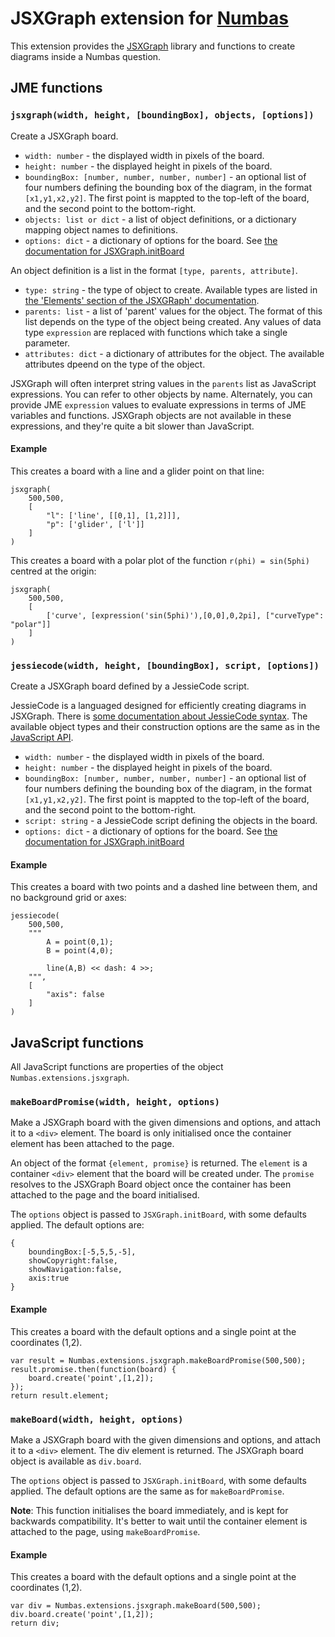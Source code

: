 # JSXGraph extension for [Numbas](https://www.numbas.org.uk/)

This extension provides the [JSXGraph](https://jsxgraph.org) library and functions to create diagrams inside a Numbas question.

## JME functions

### `jsxgraph(width, height, [boundingBox], objects, [options])`

Create a JSXGraph board.

* `width: number` - the displayed width in pixels of the board.
* `height: number` - the displayed height in pixels of the board.
* `boundingBox: [number, number, number, number]` - an optional list of four numbers defining the bounding box of the diagram, in the format `[x1,y1,x2,y2]`. The first point is mappted to the top-left of the board, and the second point to the bottom-right.
* `objects: list or dict` - a list of object definitions, or a dictionary mapping object names to definitions.
* `options: dict` - a dictionary of options for the board. See [the documentation for JSXGraph.initBoard](https://jsxgraph.uni-bayreuth.de/docs/symbols/JXG.JSXGraph.html#.initBoard)

An object definition is a list in the format `[type, parents, attribute]`.

* `type: string` - the type of object to create. Available types are listed in [the 'Elements' section of the JSXGRaph' documentation](https://jsxgraph.uni-bayreuth.de/docs/).
* `parents: list` - a list of 'parent' values for the object. The format of this list depends on the type of the object being created. Any values of data type `expression` are replaced with functions which take a single parameter.
* `attributes: dict` - a dictionary of attributes for the object. The available attributes dpeend on the type of the object.

JSXGraph will often interpret string values in the `parents` list as JavaScript expressions. You can refer to other objects by name.
Alternately, you can provide JME `expression` values to evaluate expressions in terms of JME variables and functions. JSXGraph objects are not available in these expressions, and they're quite a bit slower than JavaScript.

#### Example

This creates a board with a line and a glider point on that line:

```
jsxgraph(
    500,500,
    [
        "l": ['line', [[0,1], [1,2]]],
        "p": ['glider', ['l']]
    ]
)
```

This creates a board with a polar plot of the function `r(phi) = sin(5phi)` centred at the origin:

```
jsxgraph(
    500,500,
    [
        ['curve', [expression('sin(5phi)'),[0,0],0,2pi], ["curveType": "polar"]]
    ]
)
```

### `jessiecode(width, height, [boundingBox], script, [options])`

Create a JSXGraph board defined by a JessieCode script.

JessieCode is a languaged designed for efficiently creating diagrams in JSXGraph. 
There is [some documentation about JessieCode syntax](https://jsxgraph.org/wp/docs_jessiecode/). The available object types and their construction options are the same as in the [JavaScript API](https://jsxgraph.org/docs/).

* `width: number` - the displayed width in pixels of the board.
* `height: number` - the displayed height in pixels of the board.
* `boundingBox: [number, number, number, number]` - an optional list of four numbers defining the bounding box of the diagram, in the format `[x1,y1,x2,y2]`. The first point is mappted to the top-left of the board, and the second point to the bottom-right.
* `script: string` - a JessieCode script defining the objects in the board. 
* `options: dict` - a dictionary of options for the board. See [the documentation for JSXGraph.initBoard](https://jsxgraph.uni-bayreuth.de/docs/symbols/JXG.JSXGraph.html#.initBoard)

#### Example

This creates a board with two points and a dashed line between them, and no background grid or axes:

```
jessiecode(
    500,500,
    """
        A = point(0,1);
        B = point(4,0);

        line(A,B) << dash: 4 >>;
    """,
    [
        "axis": false
    ]
)
```

## JavaScript functions

All JavaScript functions are properties of the object `Numbas.extensions.jsxgraph`.

### `makeBoardPromise(width, height, options)`

Make a JSXGraph board with the given dimensions and options, and attach it to a `<div>` element.
The board is only initialised once the container element has been attached to the page.

An object of the format `{element, promise}` is returned. 
The `element` is a container `<div>` element that the board will be created under.
The `promise` resolves to the JSXGraph Board object once the container has been attached to the page and the board initialised.

The `options` object is passed to `JSXGraph.initBoard`, with some defaults applied.
The default options are:

```
{
    boundingBox:[-5,5,5,-5],
    showCopyright:false, 
    showNavigation:false, 
    axis:true
}
```

#### Example

This creates a board with the default options and a single point at the coordinates (1,2).

```
var result = Numbas.extensions.jsxgraph.makeBoardPromise(500,500);
result.promise.then(function(board) {
    board.create('point',[1,2]);
});
return result.element;
```


### `makeBoard(width, height, options)`

Make a JSXGraph board with the given dimensions and options, and attach it to a `<div>` element.
The div element is returned. The JSXGraph board object is available as `div.board`.

The `options` object is passed to `JSXGraph.initBoard`, with some defaults applied.
The default options are the same as for `makeBoardPromise`.

**Note**: This function initialises the board immediately, and is kept for backwards compatibility.
It's better to wait until the container element is attached to the page, using `makeBoardPromise`.

#### Example

This creates a board with the default options and a single point at the coordinates (1,2).

```
var div = Numbas.extensions.jsxgraph.makeBoard(500,500);
div.board.create('point',[1,2]);
return div;
```

